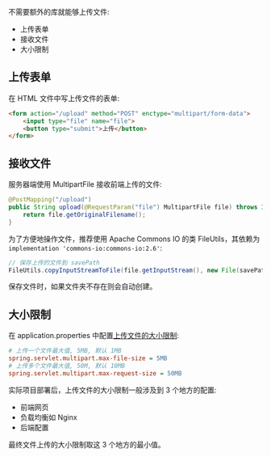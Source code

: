 不需要额外的库就能够上传文件:

* 上传表单
* 接收文件
* 大小限制

## 上传表单

在 HTML 文件中写上传文件的表单:

```html
<form action="/upload" method="POST" enctype="multipart/form-data">
    <input type="file" name="file">
    <button type="submit">上传</button>
</form>
```

## 接收文件

服务器端使用 MultipartFile 接收前端上传的文件:

```java
@PostMapping("/upload")
public String upload(@RequestParam("file") MultipartFile file) throws IOException {
    return file.getOriginalFilename();
}
```

为了方便地操作文件，推荐使用 Apache Commons IO 的类 FileUtils，其依赖为 `implementation 'commons-io:commons-io:2.6'`:

```java
// 保存上传的文件到 savePath
FileUtils.copyInputStreamToFile(file.getInputStream(), new File(savePath));
```

保存文件时，如果文件夹不存在则会自动创建。

## 大小限制

在 application.properties 中配置[上传文件的大小限制](https://docs.spring.io/spring-boot/docs/current-SNAPSHOT/reference/htmlsingle/#web-properties):

```ini
# 上传一个文件最大值, 5MB, 默认 1MB
spring.servlet.multipart.max-file-size = 5MB
# 上传多个文件最大值, 50M, 默认 10MB
spring.servlet.multipart.max-request-size = 50MB
```

实际项目部署后，上传文件的大小限制一般涉及到 3 个地方的配置:

* 前端网页
* 负载均衡如 Nginx
* 后端配置

最终文件上传的大小限制取这 3 个地方的最小值。
